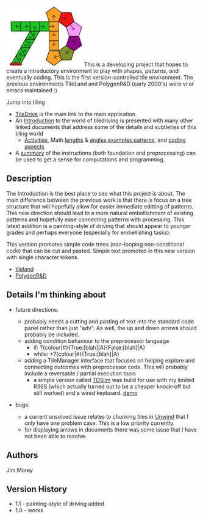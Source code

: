 <img src="tdimage.png" width="200" alt="td"/>
This is a developing project that hopes to create a introductory environment to play with shapes, patterns, and eventually coding. This is the first version-controlled tile environment. The previous environments 
TileLand and PolygonR&D (early 2000's) were vi or emacs maintained :)

Jump into tiling
* [TileDrive](./TileDrive.html) is the main link to the main application.
* An [Introduction](./TDIntro.html) to the world of tiledriving is presented with many other linked documents that address some of the details and subtleties of this tiling world
    *  [Activities](./TDActivities.html), Math [lengths](./TDLengths.html) & [angles](./TDAngles.html),[examples](./TDExamples.html),[patterns](./TDpatterns.html), and [coding aspects](./TileDriveCoding.html)
* A [summary](./TileDriveCoding.html#summary) of the instructions (both foundation and preprocessing) can be used to get a sense for computations and programming.

## Description
The Introduction is the best place to see what this project is about. 
The main difference between the previous work is that there is focus on a tree structure that will hopefully allow for easier immediate editting of patterns.  This new direction should lead to a more natural embellishment of existing patterns and hopefully ease connecting patterns with processing. This latest addition is a painting-style of driving that should appear to younger grades and perhaps everyone (especially for embellishing tasks).

This version promotes simple code trees (non-looping non-conditional code) that can be cut and pasted. Simple text promoted in this new version with single character tokens. 
* [tileland](https://jimmorey.com/tl/tileland.html)
* [PolygonR&D](https://jimmorey.com/legacy/legacy.html)

## Details I'm thinking about

* future directions:
    * probably needs a cutting and pasting of text into the standard code panel rather than just "adv".  As well, the up and down arrows should probably be included. 
    * adding condition behaviour to the preprocessor language
        * if: ?{colour\|#}{True:[blah]\|A}{False:[blah]\|A}
        * while: +?{colour\|#}{True:[blah]\|A}
    * adding a TileManager interface that focuses on helping explore and connecting outcomes with preprocessor code. This will probably include a reversable / partial execution tools
        * a simple version called [TDSlim](./TDSlim.html) was build for use with my limited R36S (which actually turned out to be a cheaper knock-off but still worked) and a wired keyboard. [demo](https://www.youtube.com/watch?v=Y2YO72a_l3g)

* bugs:
    * a current unsolved issue relates to chunking tiles in [Unwind](./Unwind.html) that I only have one problem case.  This is a low priority currently.
    * for displaying arrows in documents there was some issue that I have not been able to resolve.

## Authors
Jim Morey 

## Version History
* 1.1 - painting-style of driving added
* 1.0 - works